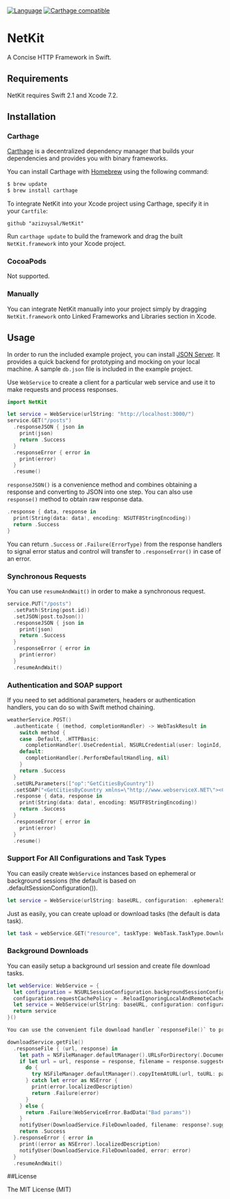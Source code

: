 [![Language](https://img.shields.io/badge/Swift-2.1-orange.svg)](http://swift.org)
[![Carthage compatible](https://img.shields.io/badge/Carthage-compatible-4BC51D.svg?style=flat)](https://github.com/Carthage/Carthage)

# NetKit

A Concise HTTP Framework in Swift.

## Requirements

NetKit requires Swift 2.1 and Xcode 7.2.

## Installation

### Carthage

[Carthage](https://github.com/Carthage/Carthage) is a decentralized dependency manager that builds your dependencies and provides you with binary frameworks.

You can install Carthage with [Homebrew](http://brew.sh/) using the following command:

```bash
$ brew update
$ brew install carthage
```

To integrate NetKit into your Xcode project using Carthage, specify it in your `Cartfile`:

```ogdl
github "azizuysal/NetKit"
```

Run `carthage update` to build the framework and drag the built `NetKit.framework` into your Xcode project.

### CocoaPods

Not supported.

### Manually

You can integrate NetKit manually into your project simply by dragging `NetKit.framework` onto Linked Frameworks and Libraries section in Xcode.

## Usage

In order to run the included example project, you can install [JSON Server](https://github.com/typicode/json-server). It provides a quick backend for prototyping and mocking on your local machine. A sample `db.json` file is included in the example project.

Use `WebService` to create a client for a particular web service and use it to make requests and process responses.

```swift
import NetKit

let service = WebService(urlString: "http://localhost:3000/")
service.GET("/posts")
  .responseJSON { json in
    print(json)
    return .Success
  }
  .responseError { error in
    print(error)
  }
  .resume()
  ```

`responseJSON()` is a convenience method and combines obtaining a response and converting to JSON into one step. You can also use `response()` method to obtain raw response data.

```swift
.response { data, response in
  print(String(data: data!, encoding: NSUTF8StringEncoding))
  return .Success
}
```

You can return `.Success` or `.Failure(ErrorType)` from the response handlers to signal error status and control will transfer to `.responseError()` in case of an error.

### Synchronous Requests

You can use `resumeAndWait()` in order to make a synchronous request.

```swift
service.PUT("/posts")
  .setPath(String(post.id))
  .setJSON(post.toJson())
  .responseJSON { json in
    print(json)
    return .Success
  }
  .responseError { error in
    print(error)
  }
  .resumeAndWait()
```

### Authentication and SOAP support

If you need to set additional parameters, headers or authentication handlers, you can do so with Swift method chaining.

```swift
weatherService.POST()
  .authenticate { (method, completionHandler) -> WebTaskResult in
    switch method {
    case .Default, .HTTPBasic:
      completionHandler(.UseCredential, NSURLCredential(user: loginId, password: password, persistence: .ForSession))
    default:
      completionHandler(.PerformDefaultHandling, nil)
    }
    return .Success
  }
  .setURLParameters(["op":"GetCitiesByCountry"])
  .setSOAP("<GetCitiesByCountry xmlns=\"http://www.webserviceX.NET\"><CountryName>\(country)</CountryName></GetCitiesByCountry>")
  .response { data, response in
    print(String(data: data!, encoding: NSUTF8StringEncoding))
    return .Success
  }
  .responseError { error in
    print(error)
  }
  .resume()
```

### Support For All Configurations and Task Types

You can easily create `WebService` instances based on ephemeral or background sessions (the default is based on .defaultSessionConfiguration()).

```Swift
let service = WebService(urlString: baseURL, configuration: .ephemeralSessionConfiguration())
```

Just as easily, you can create upload or download tasks (the default is data task).

```Swift
let task = webService.GET("resource", taskType: WebTask.TaskType.Download)
```

### Background Downloads

You can easily setup a background url session and create file download tasks.

```Swift
let webService: WebService = {
  let configuration = NSURLSessionConfiguration.backgroundSessionConfigurationWithIdentifier("com.azizuysal.netkit.test")
  configuration.requestCachePolicy = .ReloadIgnoringLocalAndRemoteCacheData
  let service = WebService(urlString: baseURL, configuration: configuration)
  return service
}()

You can use the convenient file download handler `responseFile()` to process downloaded files.

downloadService.getFile()
  .responseFile { (url, response) in
    let path = NSFileManager.defaultManager().URLsForDirectory(.DocumentDirectory, inDomains: .UserDomainMask).first?
    if let url = url, response = response, filename = response.suggestedFilename, path = path?.URLByAppendingPathComponent(filename) {
      do {
        try NSFileManager.defaultManager().copyItemAtURL(url, toURL: path)
      } catch let error as NSError {
        print(error.localizedDescription)
        return .Failure(error)
      }
    } else {
      return .Failure(WebServiceError.BadData("Bad params"))
    }
    notifyUser(DownloadService.FileDownloaded, filename: response?.suggestedFilename)
    return .Success
  }.responseError { error in
    print((error as NSError).localizedDescription)
    notifyUser(DownloadService.FileDownloaded, error: error)
  }
  .resumeAndWait()
```

##License

The MIT License (MIT)
